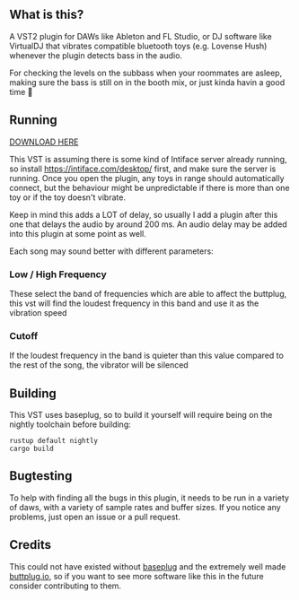 ## What is this?

A VST2 plugin for DAWs like Ableton and FL Studio, or DJ software like VirtualDJ that vibrates compatible bluetooth toys (e.g. Lovense Hush) whenever the plugin detects bass in the audio.

For checking the levels on the subbass when your roommates are asleep, making sure the bass is still on in the booth mix, or just kinda havin a good time 🥴


## Running

[DOWNLOAD HERE](https://github.com/fractalysis/buttplug-vst/releases/)

This VST is assuming there is some kind of Intiface server already running, so install https://intiface.com/desktop/ first, and make sure the server is running. Once you open the plugin, any toys in range should automatically connect, but the behaviour might be unpredictable if there is more than one toy or if the toy doesn't vibrate.

Keep in mind this adds a LOT of delay, so usually I add a plugin after this one that delays the audio by around 200 ms. An audio delay may be added into this plugin at some point as well.

Each song may sound better with different parameters:
### Low / High Frequency
These select the band of frequencies which are able to affect the buttplug, this vst will find the loudest frequency in this band and use it as the vibration speed
### Cutoff
If the loudest frequency in the band is quieter than this value compared to the rest of the song, the vibrator will be silenced


## Building

This VST uses baseplug, so to build it yourself will require being on the nightly toolchain before building:

```
rustup default nightly
cargo build
```


## Bugtesting

To help with finding all the bugs in this plugin, it needs to be run in a variety of daws, with a variety of sample rates and buffer sizes. If you notice any problems, just open an issue or a pull request.


## Credits

This could not have existed without [baseplug](https://github.com/wrl/baseplug) and the extremely well made [buttplug.io](https://buttplug.io), so if you want to see more software like this in the future consider contributing to them.
